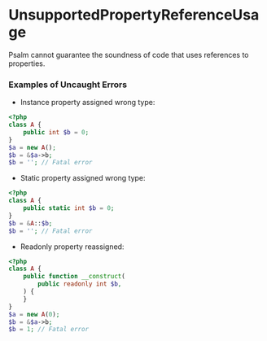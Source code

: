 # UnsupportedPropertyReferenceUsage

Psalm cannot guarantee the soundness of code that uses references to properties.

### Examples of Uncaught Errors

* Instance property assigned wrong type:
```php
<?php
class A {
    public int $b = 0;
}
$a = new A();
$b = &$a->b;
$b = ''; // Fatal error
```

* Static property assigned wrong type:
```php
<?php
class A {
    public static int $b = 0;
}
$b = &A::$b;
$b = ''; // Fatal error
```

* Readonly property reassigned:
```php
<?php
class A {
    public function __construct(
        public readonly int $b,
    ) {
    }
}
$a = new A(0);
$b = &$a->b;
$b = 1; // Fatal error
```
